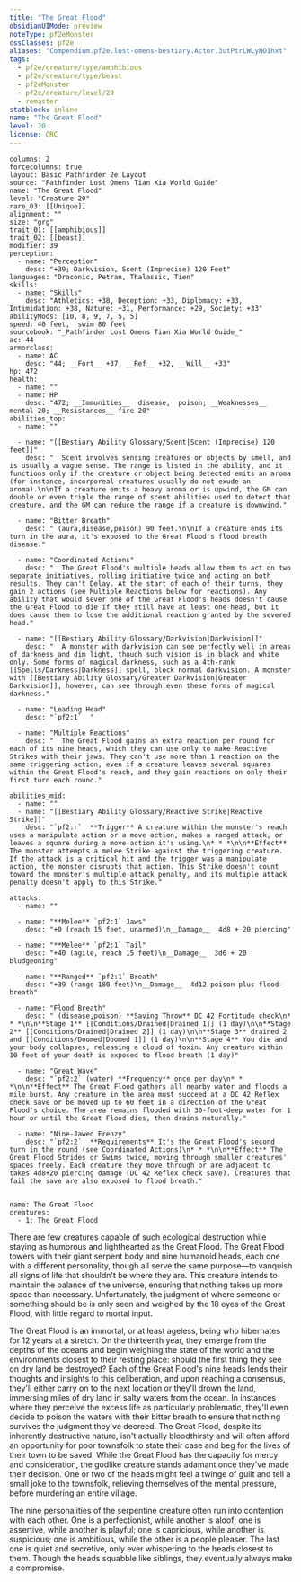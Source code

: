 ```yaml
---
title: "The Great Flood"
obsidianUIMode: preview
noteType: pf2eMonster
cssClasses: pf2e
aliases: "Compendium.pf2e.lost-omens-bestiary.Actor.3utPtrLWLyNO1hxt" 
tags:
  - pf2e/creature/type/amphibious
  - pf2e/creature/type/beast
  - pf2eMonster
  - pf2e/creature/level/20
  - remaster
statblock: inline
name: "The Great Flood"
level: 20
license: ORC
---
```


```statblock
columns: 2
forcecolumns: true
layout: Basic Pathfinder 2e Layout
source: "Pathfinder Lost Omens Tian Xia World Guide"
name: "The Great Flood"
level: "Creature 20"
rare_03: [[Unique]]
alignment: ""
size: "grg"
trait_01: [[amphibious]]
trait_02: [[beast]]
modifier: 39
perception:
  - name: "Perception"
    desc: "+39; Darkvision, Scent (Imprecise) 120 Feet"
languages: "Draconic, Petran, Thalassic, Tien"
skills:
  - name: "Skills"
    desc: "Athletics: +38, Deception: +33, Diplomacy: +33, Intimidation: +38, Nature: +31, Performance: +29, Society: +33"
abilityMods: [10, 8, 9, 7, 5, 5]
speed: 40 feet,  swim 80 feet
sourcebook: "_Pathfinder Lost Omens Tian Xia World Guide_"
ac: 44
armorclass:
  - name: AC
    desc: "44; __Fort__ +37, __Ref__ +32, __Will__ +33"
hp: 472
health:
  - name: ""
  - name: HP
    desc: "472; __Immunities__  disease,  poison; __Weaknesses__ mental 20; __Resistances__ fire 20"
abilities_top:
  - name: ""

  - name: "[[Bestiary Ability Glossary/Scent|Scent (Imprecise) 120 feet]]"
    desc: "  Scent involves sensing creatures or objects by smell, and is usually a vague sense. The range is listed in the ability, and it functions only if the creature or object being detected emits an aroma (for instance, incorporeal creatures usually do not exude an aroma).\n\nIf a creature emits a heavy aroma or is upwind, the GM can double or even triple the range of scent abilities used to detect that creature, and the GM can reduce the range if a creature is downwind."

  - name: "Bitter Breath"
    desc: " (aura,disease,poison) 90 feet.\n\nIf a creature ends its turn in the aura, it's exposed to the Great Flood's flood breath disease."

  - name: "Coordinated Actions"
    desc: "  The Great Flood's multiple heads allow them to act on two separate initiatives, rolling initiative twice and acting on both results. They can't Delay. At the start of each of their turns, they gain 2 actions (see Multiple Reactions below for reactions). Any ability that would sever one of the Great Flood's heads doesn't cause the Great Flood to die if they still have at least one head, but it does cause them to lose the additional reaction granted by the severed head."

  - name: "[[Bestiary Ability Glossary/Darkvision|Darkvision]]"
    desc: "  A monster with darkvision can see perfectly well in areas of darkness and dim light, though such vision is in black and white only. Some forms of magical darkness, such as a 4th-rank [[Spells/Darkness|Darkness]] spell, block normal darkvision. A monster with [[Bestiary Ability Glossary/Greater Darkvision|Greater Darkvision]], however, can see through even these forms of magical darkness."

  - name: "Leading Head"
    desc: "`pf2:1`  "

  - name: "Multiple Reactions"
    desc: "  The Great Flood gains an extra reaction per round for each of its nine heads, which they can use only to make Reactive Strikes with their jaws. They can't use more than 1 reaction on the same triggering action, even if a creature leaves several squares within the Great Flood's reach, and they gain reactions on only their first turn each round."

abilities_mid:
  - name: ""
  - name: "[[Bestiary Ability Glossary/Reactive Strike|Reactive Strike]]"
    desc: "`pf2:r`  **Trigger** A creature within the monster's reach uses a manipulate action or a move action, makes a ranged attack, or leaves a square during a move action it's using.\n* * *\n\n**Effect** The monster attempts a melee Strike against the triggering creature. If the attack is a critical hit and the trigger was a manipulate action, the monster disrupts that action. This Strike doesn't count toward the monster's multiple attack penalty, and its multiple attack penalty doesn't apply to this Strike."

attacks:
  - name: ""

  - name: "**Melee** `pf2:1` Jaws"
    desc: "+0 (reach 15 feet, unarmed)\n__Damage__  4d8 + 20 piercing"

  - name: "**Melee** `pf2:1` Tail"
    desc: "+40 (agile, reach 15 feet)\n__Damage__  3d6 + 20 bludgeoning"

  - name: "**Ranged** `pf2:1` Breath"
    desc: "+39 (range 180 feet)\n__Damage__  4d12 poison plus flood-breath"

  - name: "Flood Breath"
    desc: " (disease,poison) **Saving Throw** DC 42 Fortitude check\n* * *\n\n**Stage 1** [[Conditions/Drained|Drained 1]] (1 day)\n\n**Stage 2** [[Conditions/Drained|Drained 2]] (1 day)\n\n**Stage 3** drained 2 and [[Conditions/Doomed|Doomed 1]] (1 day)\n\n**Stage 4** You die and your body collapses, releasing a cloud of toxin. Any creature within 10 feet of your death is exposed to flood breath (1 day)"

  - name: "Great Wave"
    desc: "`pf2:2` (water) **Frequency** once per day\n* * *\n\n**Effect** The Great Flood gathers all nearby water and floods a mile burst. Any creature in the area must succeed at a DC 42 Reflex check save or be moved up to 60 feet in a direction of the Great Flood's choice. The area remains flooded with 30-foot-deep water for 1 hour or until the Great Flood dies, then drains naturally."

  - name: "Nine-Jawed Frenzy"
    desc: "`pf2:2`  **Requirements** It's the Great Flood's second turn in the round (see Coordinated Actions)\n* * *\n\n**Effect** The Great Flood Strides or Swims twice, moving through smaller creatures' spaces freely. Each creature they move through or are adjacent to takes 4d8+20 piercing damage (DC 42 Reflex check save). Creatures that fail the save are also exposed to flood breath."
 
```

```encounter-table
name: The Great Flood
creatures:
  - 1: The Great Flood
```



There are few creatures capable of such ecological destruction while staying as humorous and lighthearted as the Great Flood. The Great Flood towers with their giant serpent body and nine humanoid heads, each one with a different personality, though all serve the same purpose—to vanquish all signs of life that shouldn't be where they are. This creature intends to maintain the balance of the universe, ensuring that nothing takes up more space than necessary. Unfortunately, the judgment of where someone or something should be is only seen and weighed by the 18 eyes of the Great Flood, with little regard to mortal input.

The Great Flood is an immortal, or at least ageless, being who hibernates for 12 years at a stretch. On the thirteenth year, they emerge from the depths of the oceans and begin weighing the state of the world and the environments closest to their resting place: should the first thing they see on dry land be destroyed? Each of the Great Flood's nine heads lends their thoughts and insights to this deliberation, and upon reaching a consensus, they'll either carry on to the next location or they'll drown the land, immersing miles of dry land in salty waters from the ocean. In instances where they perceive the excess life as particularly problematic, they'll even decide to poison the waters with their bitter breath to ensure that nothing survives the judgment they've decreed. The Great Flood, despite its inherently destructive nature, isn't actually bloodthirsty and will often afford an opportunity for poor townsfolk to state their case and beg for the lives of their town to be saved. While the Great Flood has the capacity for mercy and consideration, the godlike creature stands adamant once they've made their decision. One or two of the heads might feel a twinge of guilt and tell a small joke to the townsfolk, relieving themselves of the mental pressure, before murdering an entire village.

The nine personalities of the serpentine creature often run into contention with each other. One is a perfectionist, while another is aloof; one is assertive, while another is playful; one is capricious, while another is suspicious; one is ambitious, while the other is a people pleaser. The last one is quiet and secretive, only ever whispering to the heads closest to them. Though the heads squabble like siblings, they eventually always make a compromise.

